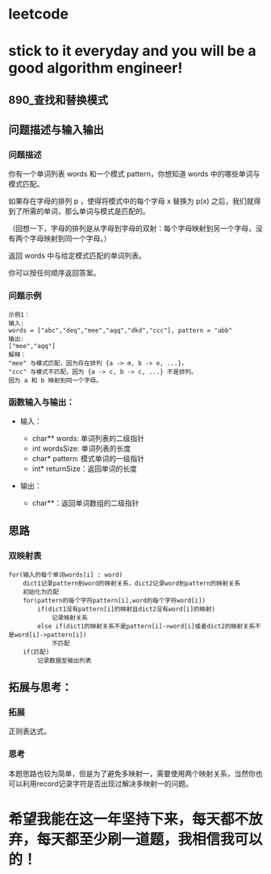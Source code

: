# leetcode
# stick to it everyday and you will be a good algorithm engineer!
## 890_查找和替换模式
## 问题描述与输入输出
### 问题描述

你有一个单词列表 words 和一个模式  pattern，你想知道 words 中的哪些单词与模式匹配。

如果存在字母的排列 p ，使得将模式中的每个字母 x 替换为 p(x) 之后，我们就得到了所需的单词，那么单词与模式是匹配的。

（回想一下，字母的排列是从字母到字母的双射：每个字母映射到另一个字母，没有两个字母映射到同一个字母。）

返回 words 中与给定模式匹配的单词列表。

你可以按任何顺序返回答案。

### 问题示例

	示例1：
	输入: 
	words = ["abc","deq","mee","aqq","dkd","ccc"], pattern = "abb"
	输出: 
	["mee","aqq"]
	解释：
	"mee" 与模式匹配，因为存在排列 {a -> m, b -> e, ...}。
	"ccc" 与模式不匹配，因为 {a -> c, b -> c, ...} 不是排列。
	因为 a 和 b 映射到同一个字母。
	
	
### 函数输入与输出：
* 输入：
	* char** words: 单词列表的二级指针
	* int wordsSize: 单词列表的长度
	* char* pattern: 模式单词的一级指针
	* int* returnSize：返回单词的长度
	
* 输出：
	* char**：返回单词数组的二级指针

## 思路			
### 双映射表

	for(输入的每个单词words[i] : word)
		dict1记录pattern到word的映射关系，dict2记录word到pattern的映射关系
		初始化为匹配
		for(pattern的每个字符pattern[i],word的每个字符word[i])
			if(dict1没有pattern[i]的映射且dict2没有word[i]的映射)
				记录映射关系
			else if(dict1的映射关系不是pattern[i]->word[i]或者dict2的映射关系不是word[i]->pattern[i])
				不匹配
		if(匹配)
			记录数据至输出列表
		

## 拓展与思考：
### 拓展
正则表达式。
### 思考
本题思路也较为简单，但是为了避免多映射一，需要使用两个映射关系，当然你也可以利用record记录字符是否出现过解决多映射一的问题。
# 希望我能在这一年坚持下来，每天都不放弃，每天都至少刷一道题，我相信我可以的！
